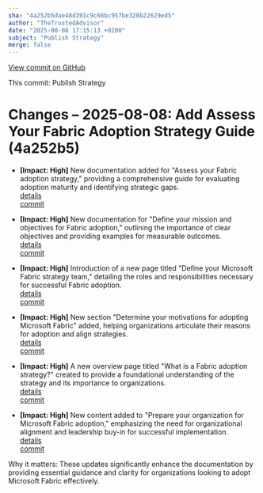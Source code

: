 ```yaml
---
sha: "4a252b5dae48d391c9c66bc957be328b22629ed5"
author: "TheTrustedAdvisor"
date: "2025-08-08 17:15:13 +0200"
subject: "Publish Strategy"
merge: false
---
```


[View commit on GitHub](https://github.com/TheTrustedAdvisor/FabricAdoptionFramework/commit/4a252b5dae48d391c9c66bc957be328b22629ed5)

This commit: Publish Strategy

# Changes – 2025-08-08: Add Assess Your Fabric Adoption Strategy Guide (4a252b5)

- **[Impact: High]** New documentation added for "Assess your Fabric adoption strategy," providing a comprehensive guide for evaluating adoption maturity and identifying strategic gaps.  
   [details](/docs/about/changes/2025-08-08-publish-strategy)  
   [commit](https://github.com/TheTrustedAdvisor/FabricAdoptionFramework/commit/4a252b5dae48d391c9c66bc957be328b22629ed5)

- **[Impact: High]** New documentation for "Define your mission and objectives for Fabric adoption," outlining the importance of clear objectives and providing examples for measurable outcomes.  
   [details](/docs/about/changes/2025-08-08-publish-strategy)  
   [commit](https://github.com/TheTrustedAdvisor/FabricAdoptionFramework/commit/4a252b5dae48d391c9c66bc957be328b22629ed5)

- **[Impact: High]** Introduction of a new page titled "Define your Microsoft Fabric strategy team," detailing the roles and responsibilities necessary for successful Fabric adoption.  
   [details](/docs/about/changes/2025-08-08-publish-strategy)  
   [commit](https://github.com/TheTrustedAdvisor/FabricAdoptionFramework/commit/4a252b5dae48d391c9c66bc957be328b22629ed5)

- **[Impact: High]** New section "Determine your motivations for adopting Microsoft Fabric" added, helping organizations articulate their reasons for adoption and align strategies.  
   [details](/docs/about/changes/2025-08-08-publish-strategy)  
   [commit](https://github.com/TheTrustedAdvisor/FabricAdoptionFramework/commit/4a252b5dae48d391c9c66bc957be328b22629ed5)

- **[Impact: High]** A new overview page titled "What is a Fabric adoption strategy?" created to provide a foundational understanding of the strategy and its importance to organizations.  
   [details](/docs/about/changes/2025-08-08-publish-strategy)  
   [commit](https://github.com/TheTrustedAdvisor/FabricAdoptionFramework/commit/4a252b5dae48d391c9c66bc957be328b22629ed5)

- **[Impact: High]** New content added to "Prepare your organization for Microsoft Fabric adoption," emphasizing the need for organizational alignment and leadership buy-in for successful implementation.  
   [details](/docs/about/changes/2025-08-08-publish-strategy)  
   [commit](https://github.com/TheTrustedAdvisor/FabricAdoptionFramework/commit/4a252b5dae48d391c9c66bc957be328b22629ed5)

Why it matters: These updates significantly enhance the documentation by providing essential guidance and clarity for organizations looking to adopt Microsoft Fabric effectively.
